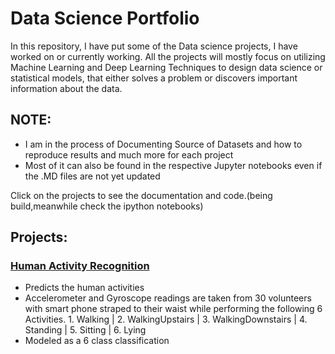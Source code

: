 # Data Science Portfolio


In this repository, I have put some of the Data science projects, I have worked on or currently working. 
All the projects will mostly focus on utilizing Machine Learning and Deep Learning Techniques to design data science or statistical models, that either solves a problem or discovers important information about the data.

## NOTE:
* I am in the process of Documenting Source of Datasets and how to reproduce results and much more for each project
* Most of it can also be found in the respective Jupyter notebooks even if the .MD files are not yet updated

Click on the projects to see the documentation and code.(being build,meanwhile check the ipython notebooks)

## Projects:

###  [Human Activity Recognition](https://github.com/srvds/Human-Activity-Recognition)
* Predicts the human activities
* Accelerometer and Gyroscope readings are taken from 30 volunteers with smart phone straped to their waist while performing the following 6 Activities. 1. Walking | 2. WalkingUpstairs | 3. WalkingDownstairs | 4. Standing | 5. Sitting | 6. Lying
* Modeled as a 6 class classification
